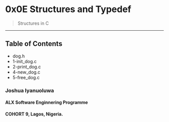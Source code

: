# 0x0E Structures and Typedef
>Structures in C
***

## Table of Contents
* dog.h
* 1-init_dog.c
* 2-print_dog.c
* 4-new_dog.c
* 5-free_dog.c

### Joshua Iyanuoluwa

#### ALX Software Enginnering Programme

#### COHORT 9, Lagos, Nigeria.
